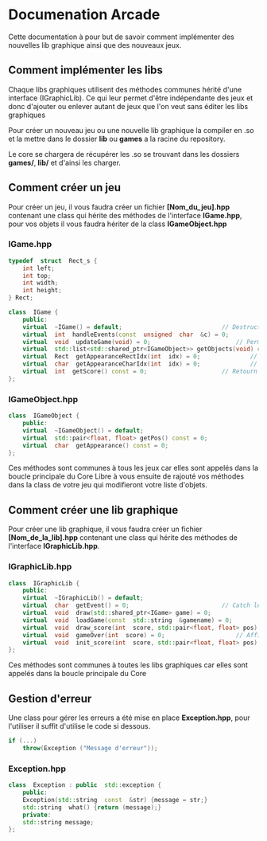 ﻿# Documenation Arcade

Cette documentation à pour but de savoir comment implémenter des nouvelles lib graphique ainsi que des nouveaux jeux.


## Comment implémenter les libs

Chaque libs graphiques utilisent des méthodes communes hérité d'une interface (IGraphicLib). 
Ce qui leur permet d'être indépendante des jeux et donc d'ajouter ou enlever autant de jeux que l'on veut sans éditer les libs graphiques

Pour créer un nouveau jeu ou une nouvelle lib graphique la compiler en .so et la mettre dans le dossier **lib** ou **games** a la racine du repository.

Le core se chargera de récupérer les .so se trouvant dans les dossiers **games/**, **lib/** et d'ainsi les charger.

## Comment créer un jeu

Pour créer un jeu, il vous faudra créer un fichier **[Nom_du_jeu].hpp** contenant une class qui hérite des méthodes de l'interface **IGame.hpp**, pour vos objets il vous faudra hériter de la class **IGameObject.hpp**

### IGame.hpp

```cpp
typedef  struct  Rect_s {
    int left;
    int top;
    int width;
    int height;
} Rect;

class  IGame {
    public:
	virtual  ~IGame() = default;							// Destructor
	virtual  int  handleEvents(const  unsigned  char  &c) = 0;			// Reçois les events des touches, et return un status pour savoir si le jeu est fini (win ou loose) ou si il doit continuer.
	virtual  void  updateGame(void) = 0;						// Permet d'update les objets qui ne dépendent pas d'inputs, mais par exemple du temps
	virtual  std::list<std::shared_ptr<IGameObject>> getObjects(void) const = 0;	// Retourne votre liste d'objets
	virtual  Rect  getAppearanceRectIdx(int  idx) = 0;				// Retourne le rect de vos objets en fonction d'un index
	virtual  char  getAppearanceCharIdx(int  idx) = 0;				// Retourn un char (apparence pour lib textuel) en fonction d'un index
	virtual  int  getScore() const = 0;						// Retourn le score actuel de la partie
};
```
### IGameObject.hpp
```cpp
class  IGameObject {
    public:
	virtual  ~IGameObject() = default;
	virtual  std::pair<float, float> getPos() const = 0;
	virtual  char  getAppearance() const = 0;
};
```

Ces méthodes sont communes à tous les jeux car elles sont appelés dans la boucle principale du Core
Libre à vous ensuite de rajouté vos méthodes dans la class de votre jeu qui modifieront votre liste d'objets.


## Comment créer une lib graphique

Pour créer une lib graphique, il vous faudra créer un fichier **[Nom_de_la_lib].hpp** contenant une class qui hérite des méthodes de l'interface **IGraphicLib.hpp**.


### IGraphicLib.hpp
```cpp
class  IGraphicLib {
    public:
	virtual  ~IGraphicLib() = default;
	virtual  char  getEvent() = 0;							// Catch les inputs claviers
	virtual  void  draw(std::shared_ptr<IGame> game) = 0;				// Draw les Objets des jeux
	virtual  void  loadGame(const  std::string  &gamename) = 0;			// Initialise la lib en fonction des infos du jeu
	virtual  void  draw_score(int  score, std::pair<float, float> pos) = 0;		// Affiche le score
	virtual  void  gameOver(int  score) = 0;					// Affiche la fin du jeu
	virtual  void  init_score(int  score, std::pair<float, float> pos) = 0;		// Initialise l'objet score
};
```

Ces méthodes sont communes à toutes les libs graphiques car elles sont appelés dans la boucle principale du Core

## Gestion d'erreur

Une class pour gérer les erreurs a été mise en place **Exception.hpp**, pour l'utiliser il suffit d'utilise le code si dessous.
```cpp
if (...)
    throw(Exception ("Message d'erreur"));
```

### Exception.hpp
```cpp
class  Exception : public  std::exception {
    public:
	Exception(std::string  const  &str) {message = str;}
	std::string  what() {return (message);}
    private:
	std::string message;
};
```
